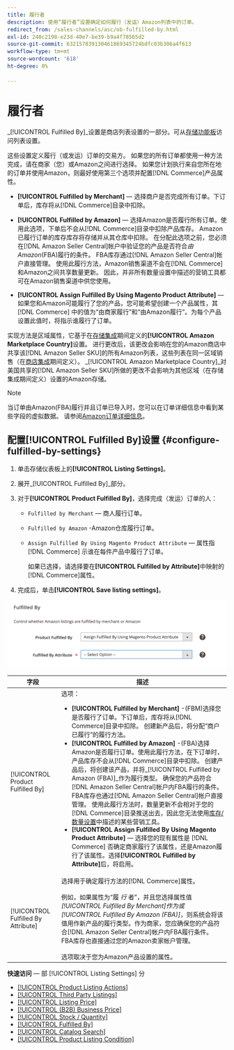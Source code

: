 ```yaml
---
title: 履行者
description: 使用“履行者”设置确定如何履行（发运）Amazon列表中的订单。
redirect_from: /sales-channels/asc/ob-fulfilled-by.html
exl-id: 240c2198-e23d-40e7-be39-b9a4f78565d2
source-git-commit: 632157839130461869345724bdfc03b306a4f613
workflow-type: tm+mt
source-wordcount: '618'
ht-degree: 0%

---
```


# 履行者

_[!UICONTROL Fulfilled By]_设置是商店列表设置的一部分。可从[存储功能板](./amazon-store-dashboard.md)访问列表设置。

这些设置定义履行（或发运）订单的交易方。 如果您的所有订单都使用一种方法完成，请在商家（您）或Amazon之间进行选择。 如果您计划执行来自您所在地的订单并使用Amazon，则最好使用第三个选项并配置[!DNL Commerce]产品属性。

- **[!UICONTROL Fulfilled by Merchant]**  — 选择商户是否完成所有订单。下订单后，库存将从[!DNL Commerce]目录中扣除。

- **[!UICONTROL Fulfilled by Amazon]**  — 选择Amazon是否履行所有订单。使用此选项，下单后不会从[!DNL Commerce]目录中扣除产品库存。 Amazon已履行订单的库存库存将存储并从其仓库中扣除。 在分配此选项之前，您必须在[!DNL Amazon Seller Central]帐户中验证您的产品是否符合&#x200B;_由Amazon_(FBA)履行的条件。 FBA库存通过[!DNL Amazon Seller Central]帐户直接管理。 使用此履行方法，Amazon销售渠道不会在[!DNL Commerce]和Amazon之间共享数量更新。 因此，并非所有数量设置中描述的营销工具都可在Amazon销售渠道中供您使用。

- **[!UICONTROL Assign Fulfilled By Using Magento Product Attribute]**  — 如果您和Amazon可能履行了您的产品，您可能希望创建一个产品属性，其 [!DNL Commerce] 中的值为“由商家履行”和“由Amazon履行”。为每个产品设置此值时，将指示谁履行了订单。

实现方法是区域属性，它基于在[存储集成](./store-integration.md)期间定义的&#x200B;**[!UICONTROL Amazon Marketplace Country]**&#x200B;设置。 进行更改后，该更改会影响在您的Amazon商店中共享该[!DNL Amazon Seller SKU]的所有Amazon列表，这些列表在同一区域销售（在[商店集成](./store-integration.md)期间定义）。 _[!UICONTROL Amazon Marketplace Country]_对美国共享的[!DNL Amazon Seller SKU]所做的更改不会影响为其他区域（在存储集成期间定义）设置的Amazon存储。

>[!NOTE]
>
>当订单由Amazon(FBA)履行并且订单已导入时，您可以在订单详细信息中看到某些字段的虚拟数据。 请参阅[Amazon订单详细信息](./amazon-order-details.md)。

## 配置[!UICONTROL Fulfilled By]设置 {#configure-fulfilled-by-settings}

1. 单击存储仪表板上的&#x200B;**[!UICONTROL Listing Settings]**。

1. 展开&#x200B;_[!UICONTROL Fulfilled By]_部分。

1. 对于&#x200B;**[!UICONTROL Product Fulfilled By]**，选择完成（发运）订单的人：

   - `Fulfilled by Merchant`  — 商人履行订单。

   - `Fulfilled by Amazon` -Amazon仓库履行订单。

   - `Assign Fulfilled By Using Magento Product Attribute`  — 属性指 [!DNL Commerce] 示谁在每件产品中履行了订单。

      如果已选择，请选择要在&#x200B;**[!UICONTROL Fulfilled by Attribute]**&#x200B;中映射的[!DNL Commerce]属性。

1. 完成后，单击&#x200B;**[!UICONTROL Save listing settings]**。

![履行者设置](assets/amazon-fulfilled-by.png)

| 字段 | 描述 |
|--- |--- |
| [!UICONTROL Product Fulfilled By] | 选项：<ul><li>**[!UICONTROL Fulfilled by Merchant]** -(FBM)选择您是否履行了订单。下订单后，库存将从[!DNL Commerce]目录中扣除。 创建新产品后，将分配“商户已履行”的履行方法。</li><li>**[!UICONTROL Fulfilled by Amazon]** -(FBA)选择Amazon是否履行订单。使用此履行方法，在下订单时，产品库存不会从[!DNL Commerce]目录中扣除。 创建产品后，将创建该产品，并将&#x200B;_[!UICONTROL Fulfilled by Amazon (FBA)]_作为履行类型。 确保您的产品符合[!DNL Amazon Seller Central]帐户内FBA履行的条件。 FBA库存也通过[!DNL Amazon Seller Central]帐户直接管理。 使用此履行方法时，数量更新不会相对于您的[!DNL Commerce]目录推送出去，因此您无法使用[库存/数量设置](./stock-quantity.md)中描述的某些营销工具。</li><li>**[!UICONTROL Assign Fulfilled By Using Magento Product Attribute]**  — 选择您的现有属性是 [!DNL Commerce] 否确定商家履行了该属性，还是Amazon履行了该属性。选择&#x200B;**[!UICONTROL Fulfilled by Attribute]**&#x200B;后，将启用。</li></ul> |
| [!UICONTROL Fulfilled By Attribute] | 选择用于确定履行方法的[!DNL Commerce]属性。<br><br>例如，如果属性为“履 _行_ 者”，并且您选择属性值 _[!UICONTROL Fulfilled By Merchant]_作为或_[!UICONTROL Fulfilled By Amazon (FBA)]_，则系统会将该值用作新产品的履行类型。作为商家，您应确保您的产品符合[!DNL Amazon Seller Central]帐户内FBA履行条件。 FBA库存也直接通过您的Amazon卖家帐户管理。<br><br>选项取决于您为Amazon产品设置的属性。 |

**快速访问**  — 部 [!UICONTROL Listing Settings] 分

- [[!UICONTROL Product Listing Actions]](./product-listing-actions.md)
- [[!UICONTROL Third Party Listings]](./third-party-listing-settings.md)
- [[!UICONTROL Listing Price]](./listing-price.md)
- [[!UICONTROL (B2B) Business Price]](./business-pricing.md)
- [[!UICONTROL Stock / Quantity]](./stock-quantity.md)
- [[!UICONTROL Fulfilled By]](./fulfilled-by.md)
- [[!UICONTROL Catalog Search]](./catalog-search.md)
- [[!UICONTROL Product Listing Condition]](./product-listing-condition.md)
